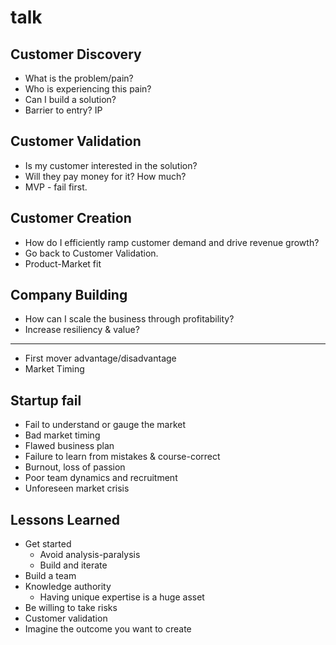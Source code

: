 # talk

## Customer Discovery

- What is the problem/pain?
- Who is experiencing this pain?
- Can I build a solution?
- Barrier to entry? IP

## Customer Validation

- Is my customer interested in the solution?
- Will they pay money for it? How much?
- MVP - fail first.

## Customer Creation

- How do I efficiently ramp customer demand and drive revenue growth?
- Go back to Customer Validation.
- Product-Market fit

## Company Building

- How can I scale the business through profitability?
- Increase resiliency & value?

---

- First mover advantage/disadvantage
- Market Timing

## Startup fail

- Fail to understand or gauge the market
- Bad market timing
- Flawed business plan
- Failure to learn from mistakes & course-correct
- Burnout, loss of passion
- Poor team dynamics and recruitment
- Unforeseen market crisis

## Lessons Learned
- Get started
  - Avoid analysis-paralysis
  - Build and iterate
- Build a team
- Knowledge authority
  - Having unique expertise is a huge asset
- Be willing to take risks
- Customer validation
- Imagine the outcome you want to create
